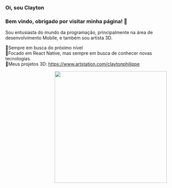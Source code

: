 

<h3>Oi, sou Clayton</h3>
<h3>Bem vindo, obrigado por visitar minha página! 👋</h3>

Sou entusiasta do mundo da programação, principalmente na área de desenvolvimento Mobile, e também sou artista 3D.

🚀Sempre em busca do próximo nível</br>
🔭Focado em React Native, mas sempre em busca de conhecer novas tecnologias.</br>
🎨Meus projetos 3D: https://www.artstation.com/claytonphilippe


<img align="right" src="https://user-images.githubusercontent.com/77082797/116950104-73840c80-ac5a-11eb-8836-0c55a4d63497.png" width="350"/>





